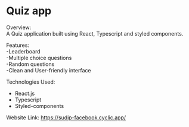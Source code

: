 <h1>Quiz app</h1>
Overview:<br>
A Quiz application built using React, Typescript and styled components.

Features:<br/>
-Leaderboard<br/>
-Multiple choice questions<br/>
-Random questions<br/>
-Clean and User-friendly interface<br/>

Technologies Used:<br>
- React.js<br>
- Typescript<br>
- Styled-components<br>


Website Link: https://sudip-facebook.cyclic.app/
